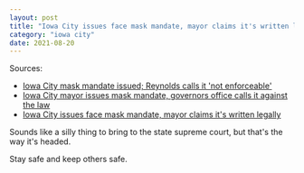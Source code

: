 ```yaml
---
layout: post
title: "Iowa City issues face mask mandate, mayor claims it's written legally"
category: "iowa city"
date: 2021-08-20
---
```


Sources:

- [Iowa City mask mandate issued; Reynolds calls it 'not enforceable'](https://www.press-citizen.com/story/news/local/eastern-iowa/2021/08/19/iowa-city-mayor-declares-civil-emergency-mask-mandate-covid-delta-variant/8204368002/)
- [Iowa City mayor issues mask mandate, governors office calls it against the law](https://www.kcrg.com/2021/08/20/iowa-city-mayor-defies-state-law-issues-mask-mandate/)
- [Iowa City issues face mask mandate, mayor claims it's written legally](https://kwwl.com/2021/08/19/breaking-iowa-city-issues-face-mask-mandate-mayor-claims-its-written-legally/)

Sounds like a silly thing to bring to the state supreme court, but that's the way it's headed.

Stay safe and keep others safe.
